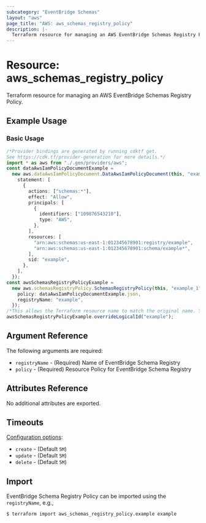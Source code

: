 ```yaml
---
subcategory: "EventBridge Schemas"
layout: "aws"
page_title: "AWS: aws_schemas_registry_policy"
description: |-
  Terraform resource for managing an AWS EventBridge Schemas Registry Policy.
---
```


# Resource: aws\_schemas\_registry\_policy

Terraform resource for managing an AWS EventBridge Schemas Registry Policy.

## Example Usage

### Basic Usage

```typescript
/*Provider bindings are generated by running cdktf get.
See https://cdk.tf/provider-generation for more details.*/
import * as aws from "./.gen/providers/aws";
const dataAwsIamPolicyDocumentExample =
  new aws.dataAwsIamPolicyDocument.DataAwsIamPolicyDocument(this, "example", {
    statement: [
      {
        actions: ["schemas:*"],
        effect: "Allow",
        principals: [
          {
            identifiers: ["109876543210"],
            type: "AWS",
          },
        ],
        resources: [
          "arn:aws:schemas:us-east-1:012345678901:registry/example",
          "arn:aws:schemas:us-east-1:012345678901:schema/example*",
        ],
        sid: "example",
      },
    ],
  });
const awsSchemasRegistryPolicyExample =
  new aws.schemasRegistryPolicy.SchemasRegistryPolicy(this, "example_1", {
    policy: dataAwsIamPolicyDocumentExample.json,
    registryName: "example",
  });
/*This allows the Terraform resource name to match the original name. You can remove the call if you don't need them to match.*/
awsSchemasRegistryPolicyExample.overrideLogicalId("example");

```

## Argument Reference

The following arguments are required:

* `registryName` - (Required) Name of EventBridge Schema Registry
* `policy` - (Required) Resource Policy for EventBridge Schema Registry

## Attributes Reference

No additional attributes are exported.

## Timeouts

[Configuration options](https://www.terraform.io/docs/configuration/blocks/resources/syntax.html#operation-timeouts):

* `create` - (Default `5M`)
* `update` - (Default `5M`)
* `delete` - (Default `5M`)

## Import

EventBridge Schema Registry Policy can be imported using the `registryName`, e.g.,

```console
$ terraform import aws_schemas_registry_policy.example example
```

